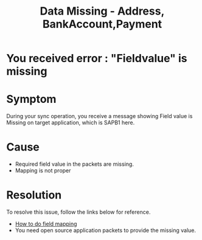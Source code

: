 ﻿---
title: "Data Missing - Address, BankAccount,Payment"
toc: true
tag: developers
category: "Connectors"
menus: 
    sapb1troubleshooting:
        title: "Data Missing - Address, BankAccount, Payment"
        weight: 12
        icon: fa fa-file-word-o
        identifier: sapb1troubleshootingdatamissing
---
# You received error : "Fieldvalue" is missing

# Symptom

During your sync operation, you receive a message showing Field value is Missing
on target application, which is SAPB1 here. 


# Cause

- Required field value in the packets are missing.
- Mapping is not proper 

# Resolution

To resolve this issue, follow the links below for reference. 

- [How to do field mapping](/transformation/using-lookups-for-value-exchange/)
- You need open source application packets to provide the missing value.
